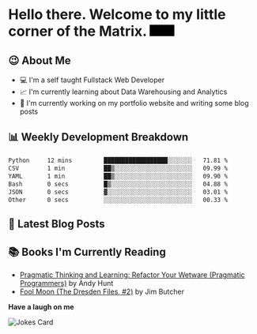 # Hello there. Welcome to my little corner of the Matrix. <img src="./images/matrix.gif" width="50px">

## :wink: About Me
- :computer: I'm a self taught Fullstack Web Developer
- :chart_with_upwards_trend: I'm currently learning about Data Warehousing and Analytics
- :bookmark_tabs: I'm currently working on my portfolio website and writing some blog posts

## :bar_chart: Weekly Development Breakdown
<!--START_SECTION:waka-->

```text
Python     12 mins         ██████████████████░░░░░░░   71.81 %
CSV        1 min           ██▒░░░░░░░░░░░░░░░░░░░░░░   09.99 %
YAML       1 min           ██▒░░░░░░░░░░░░░░░░░░░░░░   09.90 %
Bash       0 secs          █▒░░░░░░░░░░░░░░░░░░░░░░░   04.88 %
JSON       0 secs          ▓░░░░░░░░░░░░░░░░░░░░░░░░   03.01 %
Other      0 secs          ░░░░░░░░░░░░░░░░░░░░░░░░░   00.33 %
```

<!--END_SECTION:waka-->

## :memo: Latest Blog Posts
<!-- BLOG-POST-LIST:START -->
<!-- BLOG-POST-LIST:END -->

## :books: Books I'm Currently Reading
<!-- GOODREADS-LIST:START -->
- [Pragmatic Thinking and Learning: Refactor Your Wetware (Pragmatic Programmers)](https://www.goodreads.com/review/show/4445756231?utm_medium=api&utm_source=rss) by Andy Hunt
- [Fool Moon (The Dresden Files, #2)](https://www.goodreads.com/review/show/4716976764?utm_medium=api&utm_source=rss) by Jim Butcher
<!-- GOODREADS-LIST:END -->

**Have a laugh on me**

<img src="https://readme-jokes.vercel.app/api" alt="Jokes Card" />